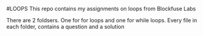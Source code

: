 #LOOPS
This repo contains my assignments on loops from Blockfuse Labs

There are 2 foldsers. One for for loops and one for while loops.
Every file in each folder, contains a question and a solution

